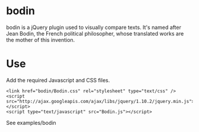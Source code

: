 # bodin
bodin is a jQuery plugin used to visually compare texts.
It's named after Jean Bodin, the French political philosopher, whose translated works are the mother of this invention.

# Use
Add the required Javascript and CSS files.

	<link href="bodin/Bodin.css" rel="stylesheet" type="text/css" />
	<script src="http://ajax.googleapis.com/ajax/libs/jquery/1.10.2/jquery.min.js"></script>
	<script type="text/javascript" src="Bodin.js"></script>

See examples/bodin